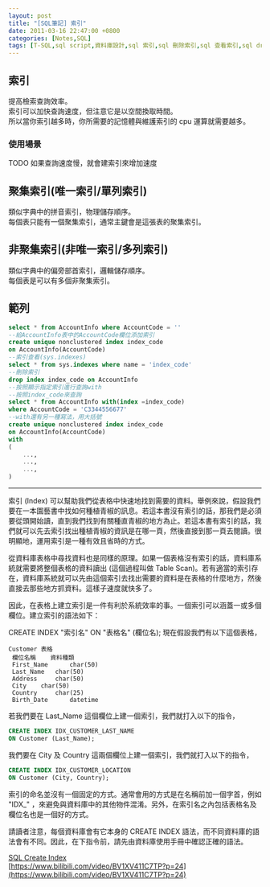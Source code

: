 ```yaml
---
layout: post
title: "[SQL筆記] 索引"
date: 2011-03-16 22:47:00 +0800
categories: [Notes,SQL]
tags: [T-SQL,sql script,資料庫設計,sql 索引,sql 刪除索引,sql 查看索引,sql drop index,sql create index]
---
```


## 索引
提高檢索查詢效率。  
索引可以加快查詢速度，但注意它是以空間換取時間。    
所以當你索引越多時，你所需要的記憶體與維護索引的 cpu 運算就需要越多。   

### 使用場景
TODO
如果查詢速度慢，就會建索引來增加速度

## 聚集索引(唯一索引/單列索引)
類似字典中的拼音索引，物理儲存順序。    
每個表只能有一個聚集索引，通常主鍵會是這張表的聚集索引。

## 非聚集索引(非唯一索引/多列索引)
類似字典中的偏旁部首索引，邏輯儲存順序。    
每個表是可以有多個非聚集索引。

## 範列 

```sql
select * from AccountInfo where AccountCode = ''
--給AccountInfo表中的AccountCode欄位添加索引
create unique nonclustered index index_code
on AccountInfo(AccountCode)
--索引查看(sys.indexes)
select * from sys.indexes where name = 'index_code'
--刪除索引
drop index index_code on AccountInfo
--按照顯示指定索引進行查詢with
--按照index_code來查詢
select * from AccountInfo with(index =index_code) 
where AccountCode = 'C3344556677'
--with還有另一種寫法，用大括號
create unique nonclustered index index_code
on AccountInfo(AccountCode)
with
(
    ...,
    ...,
    ...,
)
```

---

索引 (Index) 可以幫助我們從表格中快速地找到需要的資料。舉例來說，假設我們要在一本園藝書中找如何種植青椒的訊息。若這本書沒有索引的話，那我們是必須要從頭開始讀，直到我們找到有關種直青椒的地方為止。若這本書有索引的話，我們就可以先去索引找出種植青椒的資訊是在哪一頁，然後直接到那一頁去閱讀。很明顯地，運用索引是一種有效且省時的方式。

從資料庫表格中尋找資料也是同樣的原理。如果一個表格沒有索引的話，資料庫系統就需要將整個表格的資料讀出 (這個過程叫做 Table Scan)。若有適當的索引存在，資料庫系統就可以先由這個索引去找出需要的資料是在表格的什麼地方，然後直接去那些地方抓資料。這樣子速度就快多了。

因此，在表格上建立索引是一件有利於系統效率的事。一個索引可以涵蓋一或多個欄位。建立索引的語法如下：

CREATE INDEX "索引名" ON "表格名" (欄位名);
現在假設我們有以下這個表格，
```
Customer 表格
 欄位名稱 	 資料種類 
 First_Name 	 char(50) 
 Last_Name 	 char(50) 
 Address 	 char(50) 
 City 	 char(50) 
 Country 	 char(25) 
 Birth_Date 	 datetime 
```

若我們要在 Last_Name 這個欄位上建一個索引，我們就打入以下的指令，
```sql
CREATE INDEX IDX_CUSTOMER_LAST_NAME
ON Customer (Last_Name);
```
我們要在 City 及 Country 這兩個欄位上建一個索引，我們就打入以下的指令，

```sql
CREATE INDEX IDX_CUSTOMER_LOCATION
ON Customer (City, Country);
```
索引的命名並沒有一個固定的方式。通常會用的方式是在名稱前加一個字首，例如 "IDX_" ，來避免與資料庫中的其他物件混淆。另外，在索引名之內包括表格名及欄位名也是一個好的方式。

請讀者注意，每個資料庫會有它本身的 CREATE INDEX 語法，而不同資料庫的語法會有不同。因此，在下指令前，請先由資料庫使用手冊中確認正確的語法。

[SQL Create Index](https://www.1keydata.com/tw/sql/sql-create-index.html)   
[https://www.bilibili.com/video/BV1XV411C7TP?p=24](https://www.bilibili.com/video/BV1XV411C7TP?p=24)    